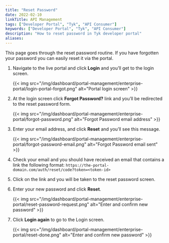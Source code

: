 ```yaml
---
title: "Reset Password"
date: 2022-02-10
linkTitle: API Management
tags: ["Developer Portal", "Tyk", "API Consumer"]
keywords: ["Developer Portal", "Tyk", "API Consumer"]
description: "How to reset password in Tyk developer portal"
aliases:
---
```


This page goes through the reset password routine. If you have forgotten your password you can easily reset it via the portal.

1. Navigate to the live portal and click **Login** and you’ll get to the login screen.

    {{< img src="/img/dashboard/portal-management/enterprise-portal/login-portal-forgot.png" alt="Portal login screen" >}}

2. At the login screen click **Forgot Password?** link and you’ll be redirected to the reset password form.

    {{< img src="/img/dashboard/portal-management/enterprise-portal/forgot-password.png" alt="Forgot Password email address" >}}

3. Enter your email address, and click **Reset** and you’ll see this message.

    {{< img src="/img/dashboard/portal-management/enterprise-portal/forgot-password-email.png" alt="Forgot Password email sent" >}}

4. Check your email and you should have received an email that contains a link the following format:
`https://the-portal-domain.com/auth/reset/code?token=<token-id>`

5. Click on the link and you will be taken to the reset password screen.
6. Enter your new password and click **Reset**.

    {{< img src="/img/dashboard/portal-management/enterprise-portal/reset-password-request.png" alt="Enter and confirm new password" >}}

7. Click **Login again** to go to the Login screen.

    {{< img src="/img/dashboard/portal-management/enterprise-portal/reset-done.png" alt="Enter and confirm new password" >}}

